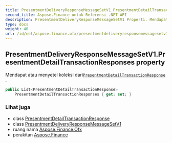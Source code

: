 ```yaml
---
title: PresentmentDeliveryResponseMessageSetV1.PresentmentDetailTransactionResponses
second_title: Aspose.Finance untuk Referensi .NET API
description: PresentmentDeliveryResponseMessageSetV1 Properti. Mendapat atau menyetel koleksi dariPresentmentDetailTransactionResponse .
type: docs
weight: 40
url: /id/net/aspose.finance.ofx/presentmentdeliveryresponsemessagesetv1/presentmentdetailtransactionresponses/
---
```

## PresentmentDeliveryResponseMessageSetV1.PresentmentDetailTransactionResponses property

Mendapat atau menyetel koleksi dari[`PresentmentDetailTransactionResponse`](../../../aspose.finance.ofx.billerdelivery/presentmentdetailtransactionresponse/) .

```csharp
public List<PresentmentDetailTransactionResponse> 
    PresentmentDetailTransactionResponses { get; set; }
```

### Lihat juga

* class [PresentmentDetailTransactionResponse](../../../aspose.finance.ofx.billerdelivery/presentmentdetailtransactionresponse/)
* class [PresentmentDeliveryResponseMessageSetV1](../)
* ruang nama [Aspose.Finance.Ofx](../../presentmentdeliveryresponsemessagesetv1/)
* perakitan [Aspose.Finance](../../../)


